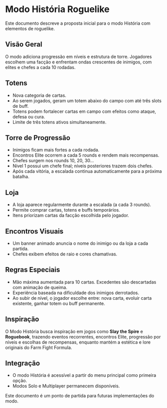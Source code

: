 # Modo História Roguelike

Este documento descreve a proposta inicial para o modo História com elementos de roguelike.

## Visão Geral

O modo adiciona progressão em níveis e estrutura de torre. Jogadores escolhem uma facção e enfrentam ondas crescentes de inimigos, com elites e chefes a cada 10 rodadas.

## Totens
- Nova categoria de cartas.
- Ao serem jogados, geram um totem abaixo do campo com até três slots de buff.
- Totens podem fortalecer cartas em campo com efeitos como ataque, defesa ou cura.
- Limite de três totens ativos simultaneamente.

## Torre de Progressão
- Inimigos ficam mais fortes a cada rodada.
- Encontros Elite ocorrem a cada 5 rounds e rendem mais recompensas.
- Chefes surgem nos rounds 10, 20, 30...
- Nível 1 possui um chefe final; níveis posteriores trazem dois chefes.
- Após cada vitória, a escalada continua automaticamente para a próxima batalha.

## Loja
- A loja aparece regularmente durante a escalada (a cada 3 rounds).
- Permite comprar cartas, totens e buffs temporários.
- Itens priorizam cartas da facção escolhida pelo jogador.

## Encontros Visuais
- Um banner animado anuncia o nome do inimigo ou da loja a cada partida.
- Chefes exibem efeitos de raio e cores chamativas.

## Regras Especiais
- Mão máxima aumentada para 10 cartas. Excedentes são descartadas com animação de queima.
- Experiência baseada na dificuldade dos inimigos derrotados.
- Ao subir de nível, o jogador escolhe entre: nova carta, evoluir carta existente, ganhar totem ou buff permanente.

## Inspiração
O Modo História busca inspiração em jogos como **Slay the Spire** e **Roguebook**, trazendo eventos recorrentes, encontros Elite, progressão por níveis e escolhas de recompensas, enquanto mantém a estética e lore originais do Farm Fight Formula.

## Integração
- O modo História é acessível a partir do menu principal como primeira opção.
- Modos Solo e Multiplayer permanecem disponíveis.

Este documento é um ponto de partida para futuras implementações do modo.
